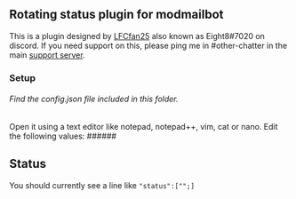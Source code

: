 ## Rotating status plugin for modmailbot ##
This is a plugin designed by [LFCfan25](https://github.com/LFCfan25) also known as Eight8#7020 on discord. If you need support on this, please ping me in #other-chatter in the main [support server](https://discord.gg/vRuhG9R).  

### Setup ###
###### Find the config.json file included in this folder.  
Open it using a text editor like notepad, notepad++, vim, cat or nano. 
Edit the following values: ######

## Status ##
You should currently see a line like ```"status":["";]```
